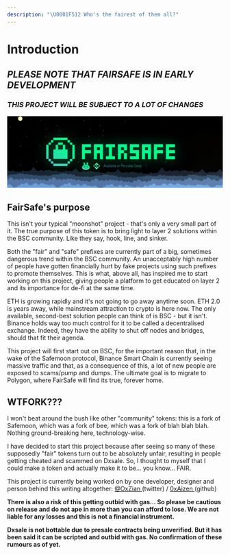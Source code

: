 ```yaml
---
description: "\U0001F512 Who's the fairest of them all?"
---
```


# Introduction

## _**PLEASE NOTE THAT FAIRSAFE IS IN EARLY DEVELOPMENT**_ 

### _**THIS PROJECT WILL BE SUBJECT TO A LOT OF CHANGES**_

![](.gitbook/assets/banner.png)

## FairSafe's purpose

This isn't your typical "moonshot" project - that's only a very small part of it. The true purpose of this token is to bring light to layer 2 solutions within the BSC community. Like they say, hook, line, and sinker. 

Both the "fair" and "safe" prefixes are currently part of a big, sometimes dangerous trend within the BSC community. An unacceptably high number of people have gotten financially hurt by fake projects using such prefixes to promote themselves. This is what, above all, has inspired me to start working on this project, giving people a platform to get educated on layer 2 and its importance for de-fi at the same time.

ETH is growing rapidly and it's not going to go away anytime soon. ETH 2.0 is years away, while mainstream attraction to crypto is here now. The only available, second-best solution people can think of is BSC - but it isn't. Binance holds way too much control for it to be called a decentralised exchange. Indeed, they have the ability to shut off nodes and bridges, should that fit their agenda.

This project will first start out on BSC, for the important reason that, in the wake of the Safemoon protocol, Binance Smart Chain is currently seeing massive traffic and that, as a consequence of this, a lot of new people are exposed to scams/pump and dumps. The ultimate goal is to migrate to Polygon, where FairSafe will find its true, forever home. 

## WTFORK??? 

I won't beat around the bush like other "community" tokens: this is a fork of Safemoon, which was a fork of bee, which was a fork of blah blah blah. Nothing ground-breaking here, technology-wise. 

I have decided to start this project because after seeing so many of these supposedly "fair" tokens turn out to be absolutely unfair, resulting in people getting cheated and scammed on Dxsale. So, I thought to myself that I could make a token and actually make it to be... you know... FAIR. 

This project is currently being worked on by one developer, designer and person behind this writing altogether: 
 [@OxZian ](https://twitter.com/0xZian)\(twitter\) / [0xAizen ](https://github.com/0xAizen)\(github\) 

**There is also a risk of this getting outbid with gas... So please be cautious on release and do not ape in more than you can afford to lose. We are not liable for any losses and this is not a financial instrument.**

**Dxsale is not bottable due to presale contracts being unverified. But it has been said it can be scripted and outbid with gas. No confirmation of these rumours as of yet.** 





## 





